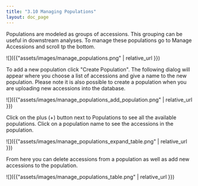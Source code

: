 ```yaml
---
title: "3.10 Managing Populations"
layout: doc_page
---
```


Populations are modeled as groups of accessions. This grouping can be useful in downstream analyses. To manage these populations go to Manage Accessions and scroll tp the bottom.

![]({{"assets/images/manage_populations.png" | relative_url }})

To add a new population click "Create Population". The following dialog will appear where you choose a list of accessions and give a name to the new population. Please note it is also possible to create a population when you are uploading new accessions into the database.

![]({{"assets/images/manage_populations_add_population.png" | relative_url }})

Click on the plus (+) button next to Populations to see all the available populations. Click on a population name to see the accessions in the population.

![]({{"assets/images/manage_populations_expand_table.png" | relative_url }})

From here you can delete accessions from a population as well as add new accessions to the population.

![]({{"assets/images/manage_populations_table.png" | relative_url }})

